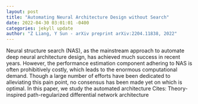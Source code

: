 ```yaml
--- 
layout: post 
title: "Automating Neural Architecture Design without Search" 
date: 2022-04-30 03:01:01 -0400 
categories: jekyll update 
author: "Z Liang, Y Sun - arXiv preprint arXiv:2204.11838, 2022" 
--- 
```

Neural structure search (NAS), as the mainstream approach to automate deep neural architecture design, has achieved much success in recent years. However, the performance estimation component adhering to NAS is often prohibitively costly, which leads to the enormous computational demand. Though a large number of efforts have been dedicated to alleviating this pain point, no consensus has been made yet on which is optimal. In this paper, we study the automated architecture Cites: Theory-inspired path-regularized differential network architecture